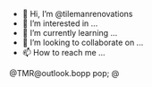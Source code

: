 - 👋 Hi, I’m @tilemanrenovations
- 👀 I’m interested in ...
- 🌱 I’m currently learning ...
- 💞️ I’m looking to collaborate on ...
- 📫 How to reach me ...

<!---
tilemanrenovations/tilemanrenovations is a ✨ special ✨ repository because its `README.md` (this file) appears on your GitHub profile.
You can click the Preview link to take a look at your changes.iistall
--->@TMR@outlook.bopp pop; @

